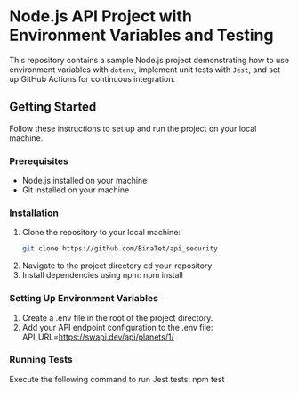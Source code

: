 # Node.js API Project with Environment Variables and Testing

This repository contains a sample Node.js project demonstrating how to use environment variables with `dotenv`, implement unit tests with `Jest`, and set up GitHub Actions for continuous integration.

## Getting Started

Follow these instructions to set up and run the project on your local machine.

### Prerequisites

- Node.js installed on your machine
- Git installed on your machine

### Installation

1. Clone the repository to your local machine:
   ```bash
   git clone https://github.com/BinaTet/api_security
2. Navigate to the project directory
   cd your-repository
3. Install dependencies using npm:
  npm install

### Setting Up Environment Variables
1. Create a .env file in the root of the project directory.
2. Add your API endpoint configuration to the .env file:
  API_URL=https://swapi.dev/api/planets/1/

### Running Tests
Execute the following command to run Jest tests:
npm test




